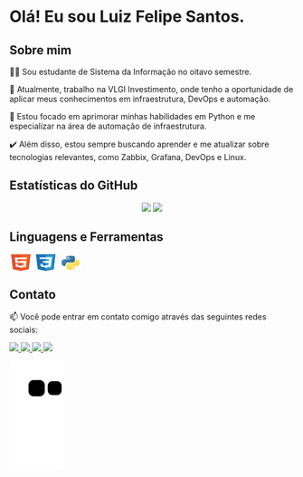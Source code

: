 # Olá! Eu sou Luiz Felipe Santos.

## Sobre mim

👨‍💻 Sou estudante de Sistema da Informação no oitavo semestre.

💼 Atualmente, trabalho na VLGI Investimento, onde tenho a oportunidade de aplicar meus conhecimentos em infraestrutura, DevOps e automação.

🌱 Estou focado em aprimorar minhas habilidades em Python e me especializar na área de automação de infraestrutura.

✔️ Além disso, estou sempre buscando aprender e me atualizar sobre tecnologias relevantes, como Zabbix, Grafana, DevOps e Linux.

## Estatísticas do GitHub

<div align="center">
  <img height="180em" src="https://github-readme-stats.vercel.app/api?username=LuizFelipeSantoos&show_icons=true&theme=dark&include_all_commits=true&count_private=true"/>
  <img height="180em" src="https://github-readme-stats.vercel.app/api/top-langs/?username=LuizFelipeSantoos&layout=compact&langs_count=7&theme=dark"/>
</div>

## Linguagens e Ferramentas

<div style="display: inline_block">
  <img align="center" alt="Luiz-HTML" height="30" width="40" src="https://raw.githubusercontent.com/devicons/devicon/master/icons/html5/html5-original.svg">
  <img align="center" alt="Luiz-CSS" height="30" width="40" src="https://raw.githubusercontent.com/devicons/devicon/master/icons/css3/css3-original.svg">
  <img align="center" alt="Luiz-Python" height="30" width="40" src="https://raw.githubusercontent.com/devicons/devicon/master/icons/python/python-original.svg">
</div>

## Contato

📫 Você pode entrar em contato comigo através das seguintes redes sociais:

<div> 
  <a href="https://www.instagram.com/luiz.si/" target="_blank">
    <img src="https://img.shields.io/badge/-Instagram-%23E4405F?style=for-the-badge&logo=instagram&logoColor=white" target="_blank">
  </a>
  <a href="https://discord.com/channels/1023644392470347907/1023644392470347910" target="_blank">
    <img src="https://img.shields.io/badge/Discord-7289DA?style=for-the-badge&logo=discord&logoColor=white" target="_blank">
  </a> 
  <a href="mailto:luizsisantos7@gmail.com">
    <img src="https://img.shields.io/badge/-Gmail-%23333?style=for-the-badge&logo=gmail&logoColor=white" target="_blank">
  </a>
  <a href="https://www.linkedin.com/in/luiz-felipe-santos-3273881a3/" target="_blank">
    <img src="https://img.shields.io/badge/-LinkedIn-%230077B5?style=for-the-badge&logo=linkedin&logoColor=white" target="_blank">
  </a> 

  ![Snake animation](https://github.com/LuizFelipeSantoos/LuizFelipeSantoos/blob/output/github-contribution-grid-snake.svg)
</div>
